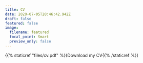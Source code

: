 ```yaml
---
title: CV
date: 2020-07-05T20:46:42.942Z
draft: false
featured: false
image:
  filename: featured
  focal_point: Smart
  preview_only: false
---
```

{{% staticref "files/cv.pdf" %}}Download my CV{{% /staticref %}}